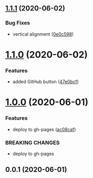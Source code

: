 ## [1.1.1](https://github.com/lewisjfoster/twitter-heart/compare/v1.1.0...v1.1.1) (2020-06-02)


### Bug Fixes

* vertical alignment ([0e0c598](https://github.com/lewisjfoster/twitter-heart/commit/0e0c5985cf87ba22c2946fd987a8f891cb5c37c6))



# [1.1.0](https://github.com/lewisjfoster/twitter-heart/compare/v1.0.0...v1.1.0) (2020-06-02)


### Features

* added GitHub button ([47e0bcf](https://github.com/lewisjfoster/twitter-heart/commit/47e0bcf33a88f4a8b8f387cf5101442b4c0e02ae))



# [1.0.0](https://github.com/lewisjfoster/twitter-heart/compare/v0.0.1...v1.0.0) (2020-06-01)


### Features

* deploy to gh-pages ([ac08caf](https://github.com/lewisjfoster/twitter-heart/commit/ac08cafde5cf68b1245fbdd3dd8db9e0bd293924))


### BREAKING CHANGES

* deploy to gh-pages



## 0.0.1 (2020-06-01)



